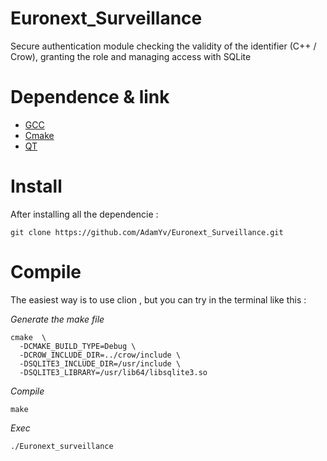 # Euronext_Surveillance

Secure authentication module checking the validity of the identifier (C++ / Crow), granting the role and managing access with SQLite

# Dependence & link
- [GCC](https://sourceforge.net/projects/mingw/files/Installer/mingw-get-setup.exe/download)
- [Cmake](https://cmake.org/download/) 
- [QT](https://www.qt.io/download-qt-installer-oss)

# Install
After installing all the dependencie :
````
git clone https://github.com/AdamYv/Euronext_Surveillance.git
````

# Compile
The easiest way is to use clion , but you can try in the terminal like this :  

*Generate the make file*
````
cmake  \  
  -DCMAKE_BUILD_TYPE=Debug \
  -DCROW_INCLUDE_DIR=../crow/include \
  -DSQLITE3_INCLUDE_DIR=/usr/include \
  -DSQLITE3_LIBRARY=/usr/lib64/libsqlite3.so
````

*Compile*
````
make
````

*Exec*
````
./Euronext_surveillance
````



